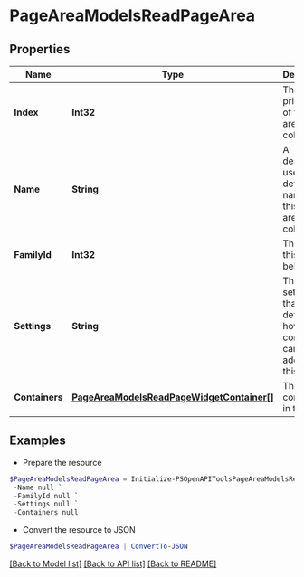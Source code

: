 # PageAreaModelsReadPageArea
## Properties

Name | Type | Description | Notes
------------ | ------------- | ------------- | -------------
**Index** | **Int32** | The primary id of this page are family collection | [optional] 
**Name** | **String** | A descriptive, user-defined name for this page area family collection | [optional] 
**FamilyId** | **Int32** | The family this area belongs to. | [optional] 
**Settings** | **String** | The settings that determine how containers can be added to this area. | [optional] 
**Containers** | [**PageAreaModelsReadPageWidgetContainer[]**](PageAreaModelsReadPageWidgetContainer.md) | The containers in this area | [optional] 

## Examples

- Prepare the resource
```powershell
$PageAreaModelsReadPageArea = Initialize-PSOpenAPIToolsPageAreaModelsReadPageArea  -Index null `
 -Name null `
 -FamilyId null `
 -Settings null `
 -Containers null
```

- Convert the resource to JSON
```powershell
$PageAreaModelsReadPageArea | ConvertTo-JSON
```

[[Back to Model list]](../README.md#documentation-for-models) [[Back to API list]](../README.md#documentation-for-api-endpoints) [[Back to README]](../README.md)

